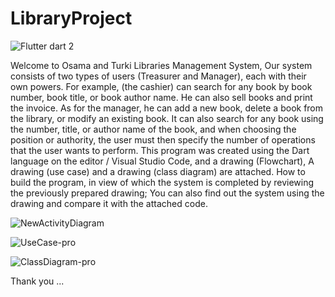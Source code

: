 # LibraryProject

![Flutter   dart 2](https://user-images.githubusercontent.com/107370302/175810341-3edf152f-6349-4360-85b7-54762db11cbc.png)




Welcome to Osama and Turki Libraries Management System, Our system consists of two types of users (Treasurer and Manager), each with their own powers. For example, (the cashier) can search for any book by book number, book title, or book author name. He can also sell books and print the invoice. As for the manager, he can add a new book, delete a book from the library, or modify an existing book. It can also search for any book using the number, title, or author name of the book, and when choosing the position or authority, the user must then specify the number of operations that the user wants to perform. This program was created using the Dart language on the editor / Visual Studio Code, and a drawing (Flowchart), A drawing (use case) and a drawing (class diagram) are attached. How to build the program, in view of which the system is completed by reviewing the previously prepared drawing; You can also find out the system using the drawing and compare it with the attached code.

![NewActivityDiagram](https://user-images.githubusercontent.com/107370302/175811633-865c69af-e8f0-4ca3-a0fa-cc709cf65996.png)




![UseCase-pro](https://user-images.githubusercontent.com/107370302/175810334-fab482cd-da5b-4469-a1cb-e5d9d9d6fcd7.jpg)


![ClassDiagram-pro](https://user-images.githubusercontent.com/107370302/175810336-7232c3b5-44d6-4cce-bdbd-8d8d50fdad50.jpg)


Thank you ...
